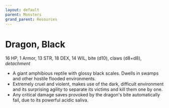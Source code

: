 ```yaml
---
layout: default
parent: Monsters
grand_parent: Resources
---
```


# Dragon, Black

16 HP, 1 Armor, 13 STR, 18 DEX, 14 WIL, bite (d10), claws (d8+d8), _detachment_  

- A giant amphibious reptile with glossy black scales. Dwells in swamps and other hostile flooded environments.  
- Extremely cruel and violent, makes use of the dark, difficult environment and its surprising agility to separate its victims and kill them one by one.  
- Any critical damage saves provoked by the dragon's bite automatically fail, due to its powerful acidic saliva.  


